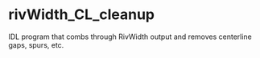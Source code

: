 # rivWidth_CL_cleanup
IDL program that combs through RivWidth output and removes centerline gaps, spurs, etc.
